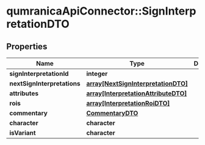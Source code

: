 # qumranicaApiConnector::SignInterpretationDTO

## Properties
Name | Type | Description | Notes
------------ | ------------- | ------------- | -------------
**signInterpretationId** | **integer** |  | 
**nextSignInterpretations** | [**array[NextSignInterpretationDTO]**](NextSignInterpretationDTO.md) |  | 
**attributes** | [**array[InterpretationAttributeDTO]**](InterpretationAttributeDTO.md) |  | 
**rois** | [**array[InterpretationRoiDTO]**](InterpretationRoiDTO.md) |  | 
**commentary** | [**CommentaryDTO**](CommentaryDTO.md) |  | [optional] 
**character** | **character** |  | [optional] 
**isVariant** | **character** |  | 


